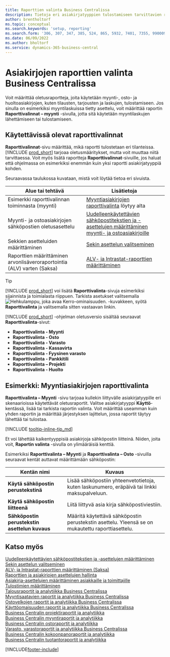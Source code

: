 ```yaml
---
title: Raporttien valinta Business Centralissa
description: Tietoja eri asiakirjatyyppien tulostamiseen tarvittavien raporttien määrittämisestä Business Centralissa.
author: brentholtorf
ms.topic: conceptual
ms.search.keywords: 'setup, reporting'
ms.search.form: '306, 307, 347, 385, 524, 865, 5932, 7401, 7355, 99000917'
ms.date: 06/09/2022
ms.author: bholtorf
ms.service: dynamics-365-business-central
---
```

# Asiakirjojen raporttien valinta Business Centralissa

Voit määrittää oletusraportteja, joita käytetään myynti-, osto- ja huoltoasiakirjojen, kuten tilausten, tarjousten ja laskujen, tulostamiseen. Jos sinulla on esimerkiksi myyntilaskuissa tietty asettelu, voit määrittää raportin **Raporttivalinnat – myynti** -sivulla, jotta sitä käytetään myyntilaskujen lähettämiseen tai tulostamiseen.  

## Käytettävissä olevat raporttivalinnat

**Raporttivalinnat**-sivu määrittää, mikä raportti tulostetaan eri tilanteissa. [!INCLUDE [prod_short](includes/prod_short.md)] tarjoaa oletusmääritykset, mutta voit muuttaa niitä tarvittaessa. Voit myös lisätä raportteja **Raporttivalinnat**-sivuille, jos haluat että ohjelmassa on esimerkiksi enemmän kuin yksi raportti asiakirjatyyppiä kohden. 

Seuraavassa taulukossa kuvataan, mistä voit löytää tietoa eri sivuista.  

|Alue tai tehtävä  |Lisätietoja|
|--------------|----------|
|Esimerkki raporttivalinnan toiminnasta (myynti)|[Myyntiasiakirjojen raporttivalinta](#example-report-selection-for-sales-documents) löytyy alta|
|Myynti- ja ostoasiakirjojen sähköpostien oletusasettelu  |[Uudelleenkäytettävien sähköpostitekstien ja -asettelujen määrittäminen myynti- ja ostoasiakirjoille](admin-how-setup-email.md#set-up-reusable-email-texts-and-layouts) |
|Sekkien asetteluiden määrittäminen     |[Sekin asettelun valitseminen](finance-how-define-check-layouts.md) |
|Raporttien määrittäminen arvonlisäveroraportointia (ALV) varten (Saksa)|[ALV- ja Intrastat-raporttien määrittäminen](LocalFunctionality/Germany/how-to-set-up-reports-for-vat-and-intrastat.md) |

> [!TIP]
> [!INCLUDE [prod_short](includes/prod_short.md)] voi lisätä **Raporttivalinta**-sivuja esimerkiksi sijainnista ja toimialasta riippuen. Tarkista asetukset valitsemalla ![Hehkulamppu, joka avaa Kerro-ominaisuuden.](media/ui-search/search_small.png "Kerro, mitä haluat tehdä") -kuvakkeen, syötä **Raporttivalinta** ja valitsemalla sitten vastaavan linkin.

[!INCLUDE [prod_short](includes/prod_short.md)] -ohjelman oletusversio sisältää seuraavat **Raporttivalinta**-sivut:

* **Raporttivalinta - Myynti**  
* **Raporttivalinta - Osto**  
* **Raporttivalinta - Varasto**  
* **Raporttivalinta - Kassavirta**  
* **Raporttivalinta - Fyysinen varasto**  
* **Raporttivalinta - Pankkitili**  
* **Raporttivalinta – Projekti**  
* **Raporttivalinta - Huolto**

## Esimerkki: Myyntiasiakirjojen raporttivalinta

**Raporttivalinta – Myynti** -sivu tarjoaa kullekin liittyvälle asiakirjatyypille eri skenaarioissa käytettävät oletusraportit. Valitse asiakirjatyyppi **Käyttö**-kentässä, lisää tai tarkista raportin valinta. Voit määrittää useamman kuin yhden raportin ja määrittää järjestyksen lajittelun, jossa raportit täytyy lähettää tai tulostaa.  

[!INCLUDE [tooltip-inline-tip_md](includes/tooltip-inline-tip_md.md)]

Et voi lähettää kaikentyyppisiä asiakirjoja sähköpostin liitteinä. Niiden, joita voit, **Raportin valinta** -sivulla on ylimääräisiä kenttiä.  

Esimerkiksi **Raporttivalinta – Myynti** ja **Raporttivalinta – Osto** -sivuilla seuraavat kentät auttavat määrittämään sähköpostin:

|Kentän nimi |Kuvaus  |
|-----------|-------------|
|**Käytä sähköpostin perustekstinä**| Lisää sähköpostiin yhteenvetotietoja, kuten laskunumero, eräpäivä tai linkki maksupalveluun.        |
|**Käytä sähköpostin liitteenä**| Liitä liittyvä asia kirja sähköpostiviestiin.|
|**Sähköpostin perustekstin asettelun kuvaus**|Määritä käytettävä sähköpostin perustekstin asettelu. Yleensä se on mukautettu raporttiasettelu. |

## Katso myös

[Uudelleenkäytettävien sähköpostitekstien ja -asettelujen määrittäminen](admin-how-setup-email.md#set-up-reusable-email-texts-and-layouts)  
[Sekin asettelun valitseminen](finance-how-define-check-layouts.md)  
[ALV- ja Intrastat-raporttien määrittäminen (Saksa)](LocalFunctionality/Germany/how-to-set-up-reports-for-vat-and-intrastat.md)  
[Raporttien ja asiakirjojen asettelujen hallinta](ui-manage-report-layouts.md)  
[Asiakirja-asettelujen määrittäminen asiakkaille ja toimittajille](ui-define-customer-vendor-document-layouts.md)  
[Tulostimien määrittäminen](ui-specify-printer-selection-reports.md)  
[Talousraportit ja analytiikka Business Centralissa](finance-reports.md)  
[Myyntisaatavien raportit ja analytiikka Business Centralissa](receivables-reports.md)  
[Ostovelkojen raportit ja analytiikka Business Centralissa](payables-reports.md)  
[Käyttöomaisuuden raportit ja analytiikka Business Centralissa](fa-reports.md)  
[Business Centralin projektiraportit ja analytiikka](project-reports.md)  
[Business Centralin myyntiraportit ja analytiikka](sales-reports.md)  
[Business Centralin ostoraportit ja analytiikka](purchase-reports.md)  
[Varasto, varastoraportit ja analytiikka Business Centralissa](inventory-WMS-reports.md)  
[Business Centralin kokoonpanoraportit ja analytiikka](assembly-reports.md)  
[Business Centralin tuotantoraportit ja analytiikka](production-reports.md)  

[!INCLUDE[footer-include](includes/footer-banner.md)]
